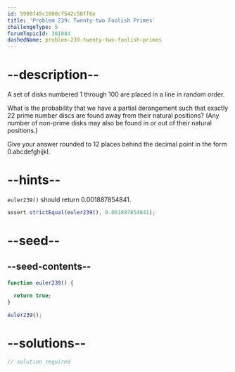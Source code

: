 ```yaml
---
id: 5900f45c1000cf542c50ff6e
title: 'Problem 239: Twenty-two Foolish Primes'
challengeType: 5
forumTopicId: 301884
dashedName: problem-239-twenty-two-foolish-primes
---
```


# --description--

A set of disks numbered 1 through 100 are placed in a line in random order.

What is the probability that we have a partial derangement such that exactly 22 prime number discs are found away from their natural positions? (Any number of non-prime disks may also be found in or out of their natural positions.)

Give your answer rounded to 12 places behind the decimal point in the form 0.abcdefghijkl.

# --hints--

`euler239()` should return 0.001887854841.

```js
assert.strictEqual(euler239(), 0.001887854841);
```

# --seed--

## --seed-contents--

```js
function euler239() {

  return true;
}

euler239();
```

# --solutions--

```js
// solution required
```
